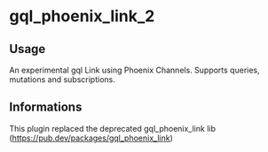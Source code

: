 # gql_phoenix_link_2

## Usage
An experimental gql Link using Phoenix Channels.
Supports queries, mutations and subscriptions.

## Informations
This plugin replaced the deprecated gql_phoenix_link lib (https://pub.dev/packages/gql_phoenix_link)

